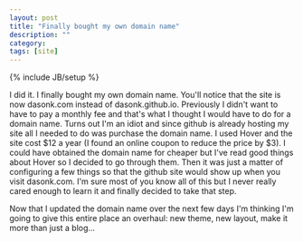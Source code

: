```yaml
---
layout: post
title: "Finally bought my own domain name"
description: ""
category: 
tags: [site]
---
```

{% include JB/setup %}

I did it.  I finally bought my own domain name.  You'll notice that
the site is now dasonk.com instead of dasonk.github.io.  Previously
I didn't want to have to pay a monthly fee and that's what I thought
I would have to do for a domain name.  Turns out I'm an idiot and since
github is already hosting my site all I needed to do was purchase
the domain name.  I used Hover and the site cost $12 a year (I found
an online coupon to reduce the price by $3).  I could have
obtained the domain name for cheaper but I've read good things about
Hover so I decided to go through them.  Then it was just a matter
of configuring a few things so that the github site would show up
when you visit dasonk.com.  I'm sure most of you know all of this
but I never really cared enough to learn it and finally decided
to take that step.

Now that I updated the domain name over the next few days I'm 
thinking I'm going to give this entire place an overhaul: new theme,
new layout, make it more than just a blog...
